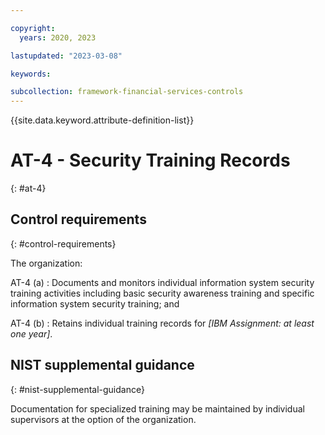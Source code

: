 ```yaml
---

copyright:
  years: 2020, 2023

lastupdated: "2023-03-08"

keywords:

subcollection: framework-financial-services-controls
---
```


{{site.data.keyword.attribute-definition-list}}

               
# AT-4 - Security Training Records
{: #at-4}

## Control requirements
{: #control-requirements}

The organization:

AT-4 (a)
    : Documents and monitors individual information system security training activities including basic security awareness training and specific information system security training; and

AT-4 (b)
    : Retains individual training records for _[IBM Assignment: at least one year]_.

## NIST supplemental guidance
{: #nist-supplemental-guidance}

Documentation for specialized training may be maintained by individual supervisors at the option of the organization.





